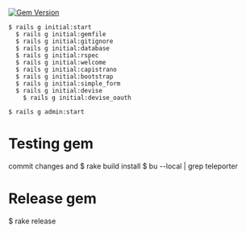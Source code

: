 [![Gem Version](https://badge.fury.io/rb/teleporter.svg)](http://badge.fury.io/rb/teleporter)

```
$ rails g initial:start
  $ rails g initial:gemfile
  $ rails g initial:gitignore
  $ rails g initial:database
  $ rails g initial:rspec
  $ rails g initial:welcome
  $ rails g initial:capistrano
  $ rails g initial:bootstrap
  $ rails g initial:simple_form
  $ rails g initial:devise
    $ rails g initial:devise_oauth

$ rails g admin:start
```
# Testing gem
commit changes and
$ rake build install
$ bu --local | grep teleporter

# Release gem
$ rake release

